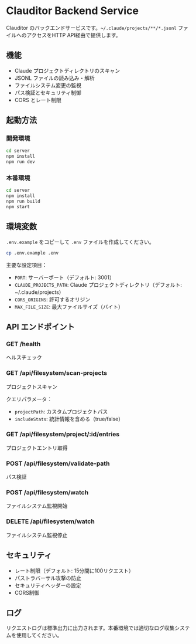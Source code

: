# Clauditor Backend Service

Clauditor のバックエンドサービスです。`~/.claude/projects/**/*.jsonl` ファイルへのアクセスをHTTP API経由で提供します。

## 機能

- Claude プロジェクトディレクトリのスキャン
- JSONL ファイルの読み込み・解析
- ファイルシステム変更の監視
- パス検証とセキュリティ制御
- CORS とレート制限

## 起動方法

### 開発環境

```bash
cd server
npm install
npm run dev
```

### 本番環境

```bash
cd server
npm install
npm run build
npm start
```

## 環境変数

`.env.example` をコピーして `.env` ファイルを作成してください。

```bash
cp .env.example .env
```

主要な設定項目：

- `PORT`: サーバーポート（デフォルト: 3001）
- `CLAUDE_PROJECTS_PATH`: Claude プロジェクトディレクトリ（デフォルト: ~/.claude/projects）
- `CORS_ORIGINS`: 許可するオリジン
- `MAX_FILE_SIZE`: 最大ファイルサイズ（バイト）

## API エンドポイント

### GET /health
ヘルスチェック

### GET /api/filesystem/scan-projects
プロジェクトスキャン

クエリパラメータ：
- `projectPath`: カスタムプロジェクトパス
- `includeStats`: 統計情報を含める（true/false）

### GET /api/filesystem/project/:id/entries
プロジェクトエントリ取得

### POST /api/filesystem/validate-path
パス検証

### POST /api/filesystem/watch
ファイルシステム監視開始

### DELETE /api/filesystem/watch
ファイルシステム監視停止

## セキュリティ

- レート制限（デフォルト: 15分間に100リクエスト）
- パストラバーサル攻撃の防止
- セキュリティヘッダーの設定
- CORS制御

## ログ

リクエストログは標準出力に出力されます。本番環境では適切なログ収集システムを使用してください。